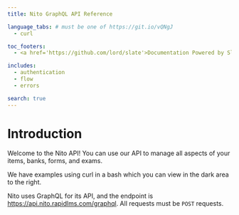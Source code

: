 ```yaml
---
title: Nito GraphQL API Reference

language_tabs: # must be one of https://git.io/vQNgJ
  - curl

toc_footers:
  - <a href='https://github.com/lord/slate'>Documentation Powered by Slate</a>

includes:
  - authentication
  - flow
  - errors

search: true
---
```


# Introduction

Welcome to the Nito API! You can use our API to manage all aspects of your items, banks, forms, and exams.

We have examples using curl in a bash which you can view in the dark area to the right.

Nito uses GraphQL for its API, and the endpoint is https://api.nito.rapidlms.com/graphql. All requests must be `POST` requests.
